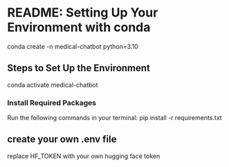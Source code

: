 # README: Setting Up Your Environment with conda
conda create -n medical-chatbot python=3.10


## Steps to Set Up the Environment
conda activate medical-chatbot


### Install Required Packages
Run the following commands in your terminal:
pip install -r requirements.txt

##  create your own .env file 
 replace HF_TOKEN  with your own hugging face token

